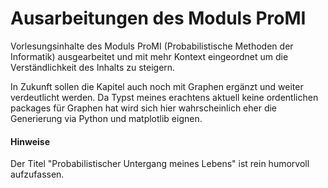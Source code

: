 # Ausarbeitungen des Moduls ProMI

Vorlesungsinhalte des Moduls ProMI (Probabilistische Methoden der Informatik) ausgearbeitet und mit mehr Kontext eingeordnet um die Verständlichkeit des Inhalts zu steigern.

In Zukunft sollen die Kapitel auch noch mit Graphen ergänzt und weiter verdeutlicht werden. Da Typst meines erachtens aktuell keine ordentlichen packages für Graphen hat wird sich hier wahrscheinlich eher die Generierung via Python und matplotlib eignen.

#### Hinweise

Der Titel "Probabilistischer Untergang meines Lebens" ist rein humorvoll aufzufassen.